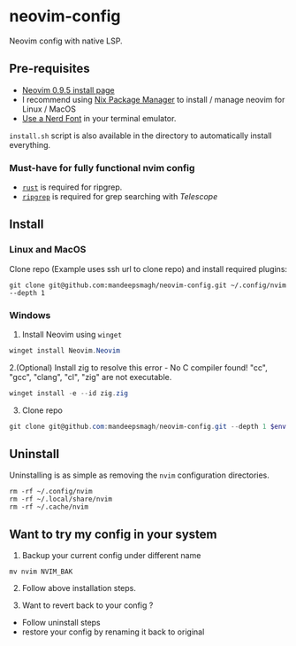 # neovim-config

Neovim config with native LSP.

## Pre-requisites

- [Neovim 0.9.5 install page](https://github.com/neovim/neovim/releases/tag/v0.9.5)
- I recommend using [Nix Package Manager](https://nixos.org/download.html) to install / manage neovim for Linux / MacOS
- [Use a Nerd Font](https://www.nerdfonts.com/) in your terminal emulator.

`install.sh` script is also available in the directory to automatically install everything. 

### Must-have for fully functional nvim config  

- [`rust`](https://www.rust-lang.org/tools/install) is required for ripgrep.
- [`ripgrep`](https://github.com/BurntSushi/ripgrep) is required for grep searching with _Telescope_

## Install

### Linux and MacOS
Clone repo (Example uses ssh url to clone repo) and install required plugins:

```shell
git clone git@github.com:mandeepsmagh/neovim-config.git ~/.config/nvim --depth 1
```

### Windows

1. Install Neovim using `winget`

```powershell
winget install Neovim.Neovim
```

2.(Optional) Install zig to resolve this error - No C compiler found! "cc", "gcc", "clang", "cl", "zig" are not executable.

```powershell
winget install -e --id zig.zig

```
3. Clone repo 

```powershell
git clone git@github.com:mandeepsmagh/neovim-config.git --depth 1 $env:USERPROFILE\AppData\Local\nvim\
```
## Uninstall

Uninstalling is as simple as removing the `nvim` configuration directories.

```shell
rm -rf ~/.config/nvim
rm -rf ~/.local/share/nvim
rm -rf ~/.cache/nvim
```

## Want to try my config in your system

1. Backup your current config under different name

```shell
mv nvim NVIM_BAK
```

2. Follow above installation steps.

3. Want to revert back to your config ?

- Follow uninstall steps
- restore your config by renaming it back to original



